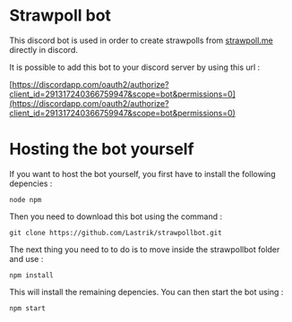# Strawpoll bot
This discord bot is used in order to create strawpolls from [strawpoll.me](http://www.strawpoll.me/) directly in discord. 

It is possible to add this bot to your discord server by using this url : 

[https://discordapp.com/oauth2/authorize?client_id=291317240366759947&scope=bot&permissions=0](https://discordapp.com/oauth2/authorize?client_id=291317240366759947&scope=bot&permissions=0)


# Hosting the bot yourself
If you want to host the bot yourself, you first have to install the following depencies : 
````
node npm
````

Then you need to download this bot using the command : 
````
git clone https://github.com/Lastrik/strawpollbot.git
````

The next thing you need to to do is to move inside the strawpollbot folder and use : 
````
npm install
````

This will install the remaining depencies. You can then start the bot using : 
````
npm start
````
